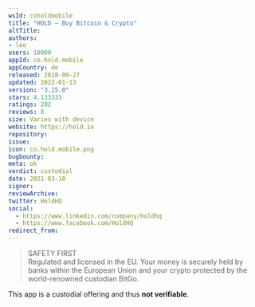 ```yaml
---
wsId: coholdmobile
title: "HOLD — Buy Bitcoin & Crypto"
altTitle: 
authors:
- leo
users: 10000
appId: co.hold.mobile
appCountry: de
released: 2018-09-27
updated: 2022-01-13
version: "3.15.0"
stars: 4.133333
ratings: 202
reviews: 8
size: Varies with device
website: https://hold.io
repository: 
issue: 
icon: co.hold.mobile.png
bugbounty: 
meta: ok
verdict: custodial
date: 2021-03-10
signer: 
reviewArchive:
twitter: HoldHQ
social:
  - https://www.linkedin.com/company/holdhq
  - https://www.facebook.com/HoldHQ
redirect_from:
---
```


> SAFETY FIRST<br>
  Regulated and licensed in the EU. Your money is securely held by banks within
  the European Union and your crypto protected by the world-renowned custodian
  BitGo.

This app is a custodial offering and thus **not verifiable**.
